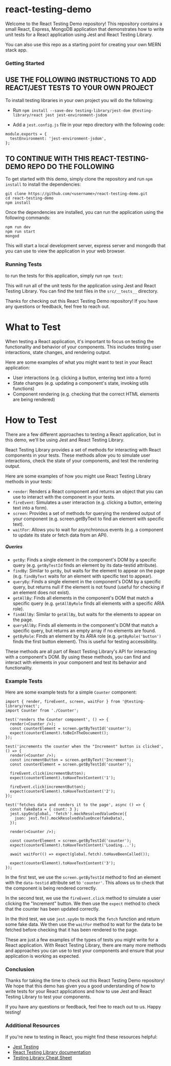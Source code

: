 # react-testing-demo

Welcome to the React Testing Demo repository! This repository contains a small React, Express, MongoDB application that demonstrates how to write unit tests for a React application using Jest and React Testing Library.

You can also use this repo as a starting point for creating your own MERN stack app.

### Getting Started

## USE THE FOLLOWING INSTRUCTIONS TO ADD REACT/JEST TESTS TO YOUR OWN PROJECT
To install testing libraries in your own project you will do the following:

* Run `npm install --save-dev testing-library/jest-dom @testing-library/react jest jest-environment-jsdom`

* Add a `jest.config.js` file in your repo directory with the following code:
```
module.exports = {
  testEnvironment: 'jest-environment-jsdom',
};
```

## TO CONTINUE WITH THIS REACT-TESTING-DEMO REPO DO THE FOLLOWING
To get started with this demo, simply clone the repository and run `npm install` to install the dependencies:

```
git clone https://github.com/<username>/react-testing-demo.git
cd react-testing-demo
npm install
```

Once the dependencies are installed, you can run the application using the following commands:

```
npm run dev
npm run start
mongod
```

This will start a local development server, express server and mongodb that you can use to view the application in your web browser.

### Running Tests

to run the tests for this application, simply run `npm test`:

This will run all of the unit tests for the application using Jest and React Testing Library. You can find the test files in the `src/__tests__` directory.

Thanks for checking out this React Testing Demo repository! If you have any questions or feedback, feel free to reach out.


# What to Test

When testing a React application, it's important to focus on testing the functionality and behavior of your components. This includes testing user interactions, state changes, and rendering output.

Here are some examples of what you might want to test in your React application:

* User interactions (e.g. clicking a button, entering text into a form)
* State changes (e.g. updating a component's state, invoking utils functions)
* Component rendering (e.g. checking that the correct HTML elements are being rendered)

# How to Test

There are a few different approaches to testing a React application, but in this demo, we'll be using Jest and React Testing Library.

React Testing Library provides a set of methods for interacting with React components in your tests. These methods allow you to simulate user interactions, check the state of your components, and test the rendering output.

Here are some examples of how you might use React Testing Library methods in your tests:

* `render`: Renders a React component and returns an object that you can use to interact with the component in your tests.
* `fireEvent`: Simulates a user interaction (e.g. clicking a button, entering text into a form).
* `screen`: Provides a set of methods for querying the rendered output of your component (e.g. screen.getByText to find an element with specific text).
* `waitFor`: Allows you to wait for asynchronous events (e.g. a component to update its state or fetch data from an API).


##### Queries

* `getBy`: Finds a single element in the component's DOM by a specific query (e.g. `getByTestId` finds an element by its data-testid attribute).
* `findBy`: Similar to `getBy`, but waits for the element to appear on the page (e.g. `findByText` waits for an element with specific text to appear).
* `queryBy`: Finds a single element in the component's DOM by a specific query, but returns null if the element is not found (useful for checking if an element does not exist).
* `getAllBy`: Finds all elements in the component's DOM that match a specific query (e.g. `getAllByRole` finds all elements with a specific ARIA role).
* `findAllBy`: Similar to `getAllBy`, but waits for the elements to appear on the page.
* `queryAllBy`: Finds all elements in the component's DOM that match a specific query, but returns an empty array if no elements are found.
* `getByRole`: Finds an element by its ARIA role (e.g. `getByRole('button')` finds the first button element). This is useful for testing accessibility.

These methods are all part of React Testing Library's API for interacting with a component's DOM. By using these methods, you can find and interact with elements in your component and test its behavior and functionality.

### Example Tests
Here are some example tests for a simple `Counter` component:

```
import { render, fireEvent, screen, waitFor } from '@testing-library/react';
import Counter from './Counter';

test('renders the Counter component', () => {
  render(<Counter />);
  const counterElement = screen.getByTestId('counter');
  expect(counterElement).toBeInTheDocument();
});

test('increments the counter when the "Increment" button is clicked', () => {
  render(<Counter />);
  const incrementButton = screen.getByText('Increment');
  const counterElement = screen.getByTestId('counter');

  fireEvent.click(incrementButton);
  expect(counterElement).toHaveTextContent('1');

  fireEvent.click(incrementButton);
  expect(counterElement).toHaveTextContent('2');
});

test('fetches data and renders it to the page', async () => {
  const fakeData = { count: 3 };
  jest.spyOn(global, 'fetch').mockResolvedValueOnce({
    json: jest.fn().mockResolvedValueOnce(fakeData),
  });

  render(<Counter />);

  const counterElement = screen.getByTestId('counter');
  expect(counterElement).toHaveTextContent('Loading...');

  await waitFor(() => expect(global.fetch).toHaveBeenCalled());

  expect(counterElement).toHaveTextContent('3');
});

```

In the first test, we use the `screen.getByTestId` method to find an element with the `data-testid` attribute set to `'counter'`. This allows us to check that the component is being rendered correctly.

In the second test, we use the `fireEvent.click` method to simulate a user clicking the "Increment" button. We then use the `expect` method to check that the counter has been updated correctly.

In the third test, we use `jest.spyOn` to mock the `fetch` function and return some fake data. We then use the `waitFor` method to wait for the data to be fetched before checking that it has been rendered to the page.

These are just a few examples of the types of tests you might write for a React application. With React Testing Library, there are many more methods and approaches you can use to test your components and ensure that your application is working as expected.

### Conclusion
Thanks for taking the time to check out this React Testing Demo repository! We hope that this demo has given you a good understanding of how to write tests for your React applications and how to use Jest and React Testing Library to test your components.

If you have any questions or feedback, feel free to reach out to us. Happy testing!

### Additional Resources

If you're new to testing in React, you might find these resources helpful:

* [Jest Testing](https://jestjs.io/docs/getting-started)
* [React Testing Library documentation](https://testing-library.com/docs/react-testing-library/intro/)
* [Testing Library Cheat Sheet](https://testing-library.com/docs/react-testing-library/cheatsheet/)
